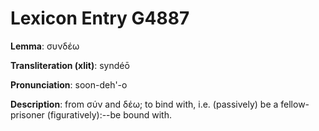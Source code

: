 # Lexicon Entry G4887

**Lemma**: συνδέω

**Transliteration (xlit)**: syndéō

**Pronunciation**: soon-deh'-o

**Description**:
from σύν and δέω; to bind with, i.e. (passively) be a fellow-prisoner (figuratively):--be bound with.
